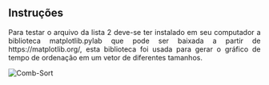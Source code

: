 ## Instruções

<p align="justify">Para testar o arquivo da lista 2 deve-se ter instalado em seu computador a biblioteca matplotlib.pylab que pode ser baixada a partir de https://matplotlib.org/, esta biblioteca foi usada para gerar o gráfico de tempo de ordenação em um vetor de diferentes tamanhos.</p>

![Comb-Sort](https://i.imgur.com/UBZ35xW.png "test1")

